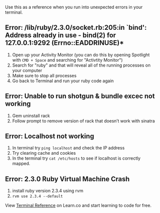 Use this as a reference when you run into unexpected errors in your terminal.


## Error: /lib/ruby/2.3.0/socket.rb:205:in `bind': Address already in use - bind(2) for 127.0.0.1:9292 (Errno::EADDRINUSE)*
1. Open up your Activity Monitor (you can do this by opening Spotlight with `CMD + Space` and searching for "Activtity Monitor")
2. Search for "ruby" and that will reveal all of the running processes on your computer
3. Make sure to stop all processes
4. Go back to Terminal and run your ruby code again

## Error: Unable to run shotgun & bundle excec not working
1. Gem uninstall rack
2. Follow prompt to remove version of rack that doesn’t work with sinatra

## Error: Localhost not working
1. In terminal try `ping localhost` and check the IP address
2. Try clearing cache and cookies
3. In the terminal try `cat /etc/hosts` to see if localhost is correctly mapped.

## Error: 2.3.0 Ruby Virtual Machine Crash
1. install ruby version 2.3.4 using rvm
2. `rvm use 2.3.4 --default`  
<p class='util--hide'>View <a href='https://learn.co/lessons/terminal-reference'>Terminal Reference</a> on Learn.co and start learning to code for free.</p>
